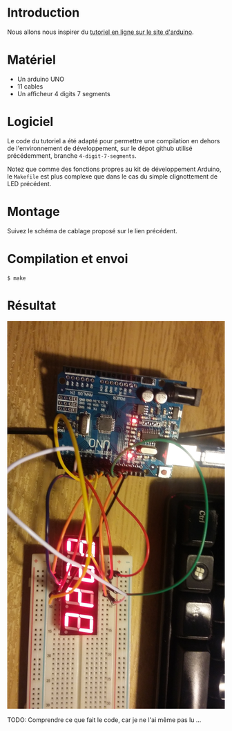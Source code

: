 # Introduction

Nous allons nous inspirer du [tutoriel en ligne sur le site
d'arduino](https://create.arduino.cc/projecthub/SAnwandter1/programming-4-digit-7-segment-led-display-2d33f8).

# Matériel

* Un arduino UNO
* 11 cables
* Un afficheur 4 digits 7 segments

# Logiciel

Le code du tutoriel a été adapté pour permettre une compilation en dehors de
l'environnement de développement, sur le dépot github utilisé précédemment,
branche `4-digit-7-segments`.

Notez que comme des fonctions propres au kit de développement Arduino, le
`Makefile` est plus complexe que dans le cas du simple clignottement de LED
précédent.

# Montage

Suivez le schéma de cablage proposé sur le lien précédent.


# Compilation et envoi

```
$ make
```

# Résultat

![Résultat du montage et envoi du code](./images/4digits7segs-plugged.jpg)

TODO: Comprendre ce que fait le code, car je ne l'ai même pas lu ...

